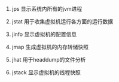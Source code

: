 1. jps
显示系统内所有的jvm进程

2. jstat
用于收集虚拟机运行各方面的运行数据

3. jinfo
显示虚拟机的配置信息

4. jmap
生成虚拟机的内存转储快照

5. jhat
用于headdump的文件分析

6. jstack
显示虚拟机的线程快照
